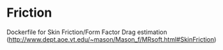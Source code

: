 # Friction
Dockerfile for Skin Friction/Form Factor Drag estimation (http://www.dept.aoe.vt.edu/~mason/Mason_f/MRsoft.html#SkinFriction)
